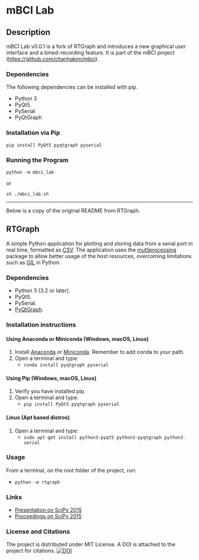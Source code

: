 # mBCI Lab

## Description

mBCI Lab v0.0.1 is a fork of RTGraph and introduces a new graphical user interface and a timed-recording feature. It is part of the mBCI project (https://github.com/chanhakim/mbci).

### Dependencies

The following dependencies can be installed with pip.

- Python 3
- PyQt5
- PySerial
- PyQtGraph

### Installation via Pip

```shell
pip install PyQt5 pyqtgraph pyserial
```

### Running the Program

```shell
python -m mbci_lab
```

or

```
sh ./mbci_lab.sh
```

------

Below is a copy of the original README from RTGraph.

## RTGraph

A simple Python application for plotting and storing data from a serial port in real time, formatted as [CSV](https://en.wikipedia.org/wiki/Comma-separated_values).
The application uses the [mutliprocessing](https://docs.python.org/3/library/multiprocessing.html) package to allow better usage of the host resources, overcoming limitations such as [GIL](https://docs.python.org/3/glossary.html#term-global-interpreter-lock) in Python.  

### Dependencies

- Python 3 (3.2 or later).
- PyQt5.
- PySerial.
- [PyQtGraph](http://www.pyqtgraph.org/).

### Installation instructions

#### Using Anaconda or Miniconda (Windows, macOS, Linux)

1. Install [Anaconda](https://www.continuum.io/downloads) or [Miniconda](https://conda.io/miniconda.html). Remember to add conda to your path.
2. Open a terminal and type:
    - `conda install pyqtgraph pyserial`

#### Using Pip (Windows, macOS, Linux)

1. Verify you have installed pip.
2. Open a terminal and type:
    - `pip install PyQt5 pyqtgraph pyserial`

#### Linux (Apt based distros)

1. Open a terminal and type:
    - `sudo apt-get install python3-pyqt5 python3-pyqtgraph python3-serial`

### Usage

From a terminal, on the root folder of the project, run:
- `python -m rtgraph`

### Links

- [Presentation on SciPy 2015](https://www.youtube.com/watch?v=yNOJ_NfzI64&index=1&list=PLiOqvn0zxKhOy6WKGYMz3wHxJRN_zGCvD&t=896s)
- [Proceedings on SciPy 2015](http://conference.scipy.org/proceedings/scipy2015/pdfs/sebastian_sepulveda.pdf)

### License and Citations

The project is distributed under MIT License. A DOI is attached to the project for citations.
[![DOI](https://zenodo.org/badge/doi/10.5281/zenodo.12789.svg)](http://dx.doi.org/10.5281/zenodo.12789)